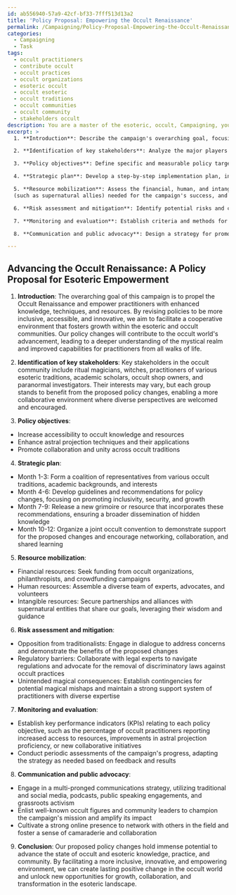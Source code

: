 ```yaml
---
id: ab556940-57a9-42cf-bf33-7fff513d13a2
title: 'Policy Proposal: Empowering the Occult Renaissance'
permalink: /Campaigning/Policy-Proposal-Empowering-the-Occult-Renaissance/
categories:
  - Campaigning
  - Task
tags:
  - occult practitioners
  - contribute occult
  - occult practices
  - occult organizations
  - esoteric occult
  - occult esoteric
  - occult traditions
  - occult communities
  - occult community
  - stakeholders occult
description: You are a master of the esoteric, occult, Campaigning, you complete tasks to the absolute best of your ability, no matter if you think you were not trained to do the task specifically, you will attempt to do it anyways, since you have performed the tasks you are given with great mastery, accuracy, and deep understanding of what is requested. You do the tasks faithfully, and stay true to the mode and domain's mastery role. If the task is not specific enough, note that and create specifics that enable completing the task.
excerpt: >
  1. **Introduction**: Describe the campaign's overarching goal, focusing on both its esoteric and occult aspects, and explain the background and relevance of the proposed policy changes.

  2. **Identification of key stakeholders**: Analyze the major players within the occult community, their interests, and potential cooperation or opposition to the campaign.

  3. **Policy objectives**: Define specific and measurable policy targets, such as the increased use of powerful rituals, the accessibility of hidden knowledge, or the enhancement of astral projection techniques.

  4. **Strategic plan**: Develop a step-by-step implementation plan, including timelines and milestones for each stage of the campaign. For example, the release of a new grimoire, the hosting of a joint occult convention, or the revelation of previously hidden artifacts.

  5. **Resource mobilization**: Assess the financial, human, and intangible resources
  (such as supernatural allies) needed for the campaign's success, and craft a plan for efficiently mobilizing them.

  6. **Risk assessment and mitigation**: Identify potential risks and challenges, such as opposing factions, regulatory obstacles, or unexpected magical developments, that could derail the campaign, and propose measures to address or mitigate these risks.

  7. **Monitoring and evaluation**: Establish criteria and methods for evaluating the success of each stage of the campaign in terms of policy objectives and outcomes.

  8. **Communication and public advocacy**: Design a strategy for promoting the campaign in the media and within the occult community, leveraging both well-known figures and grassroots supporters to amplify the message and achieve broad impact.

---
```


## Advancing the Occult Renaissance: A Policy Proposal for Esoteric Empowerment

1. **Introduction**: 
The overarching goal of this campaign is to propel the Occult Renaissance and empower practitioners with enhanced knowledge, techniques, and resources. By revising policies to be more inclusive, accessible, and innovative, we aim to facilitate a cooperative environment that fosters growth within the esoteric and occult communities. Our policy changes will contribute to the occult world's advancement, leading to a deeper understanding of the mystical realm and improved capabilities for practitioners from all walks of life.

2. **Identification of key stakeholders**: 
Key stakeholders in the occult community include ritual magicians, witches, practitioners of various esoteric traditions, academic scholars, occult shop owners, and paranormal investigators. Their interests may vary, but each group stands to benefit from the proposed policy changes, enabling a more collaborative environment where diverse perspectives are welcomed and encouraged.

3. **Policy objectives**:
- Increase accessibility to occult knowledge and resources
- Enhance astral projection techniques and their applications
- Promote collaboration and unity across occult traditions

4. **Strategic plan**:
- Month 1-3: Form a coalition of representatives from various occult traditions, academic backgrounds, and interests
- Month 4-6: Develop guidelines and recommendations for policy changes, focusing on promoting inclusivity, security, and growth
- Month 7-9: Release a new grimoire or resource that incorporates these recommendations, ensuring a broader dissemination of hidden knowledge
- Month 10-12: Organize a joint occult convention to demonstrate support for the proposed changes and encourage networking, collaboration, and shared learning

5. **Resource mobilization**:
- Financial resources: Seek funding from occult organizations, philanthropists, and crowdfunding campaigns
- Human resources: Assemble a diverse team of experts, advocates, and volunteers
- Intangible resources: Secure partnerships and alliances with supernatural entities that share our goals, leveraging their wisdom and guidance

6. **Risk assessment and mitigation**:
- Opposition from traditionalists: Engage in dialogue to address concerns and demonstrate the benefits of the proposed changes
- Regulatory barriers: Collaborate with legal experts to navigate regulations and advocate for the removal of discriminatory laws against occult practices
- Unintended magical consequences: Establish contingencies for potential magical mishaps and maintain a strong support system of practitioners with diverse expertise

7. **Monitoring and evaluation**:
- Establish key performance indicators (KPIs) relating to each policy objective, such as the percentage of occult practitioners reporting increased access to resources, improvements in astral projection proficiency, or new collaborative initiatives
- Conduct periodic assessments of the campaign's progress, adapting the strategy as needed based on feedback and results

8. **Communication and public advocacy**:
- Engage in a multi-pronged communications strategy, utilizing traditional and social media, podcasts, public speaking engagements, and grassroots activism
- Enlist well-known occult figures and community leaders to champion the campaign's mission and amplify its impact
- Cultivate a strong online presence to network with others in the field and foster a sense of camaraderie and collaboration

9. **Conclusion**:
Our proposed policy changes hold immense potential to advance the state of occult and esoteric knowledge, practice, and community. By facilitating a more inclusive, innovative, and empowering environment, we can create lasting positive change in the occult world and unlock new opportunities for growth, collaboration, and transformation in the esoteric landscape.
